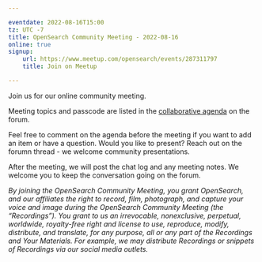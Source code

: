```yaml
---

eventdate: 2022-08-16T15:00
tz: UTC -7
title: OpenSearch Community Meeting - 2022-08-16
online: true
signup:
    url: https://www.meetup.com/opensearch/events/287311797
    title: Join on Meetup

---
```


Join us for our online community meeting.

Meeting topics and passcode are listed in the [collaborative agenda](https://forum.opensearch.org/t/opensearch-community-meeting-2022-0816/10323) on the forum.

Feel free to comment on the agenda before the meeting if you want to add an item or have a question. Would you like to present? Reach out on the forumn thread - we welcome community presentations. 

After the meeting, we will post the chat log and any meeting notes. We welcome you to keep the conversation going on the forum. 

*By joining the OpenSearch Community Meeting, you grant OpenSearch, and our affiliates the right to record, film, photograph, and capture your voice and image during the OpenSearch Community Meeting (the “Recordings”). You grant to us an irrevocable, nonexclusive, perpetual, worldwide, royalty-free right and license to use, reproduce, modify, distribute, and translate, for any purpose, all or any part of the Recordings and Your Materials. For example, we may distribute Recordings or snippets of Recordings via our social media outlets.*
